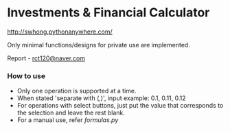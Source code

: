 # Investments & Financial Calculator

http://swhong.pythonanywhere.com/  

Only minimal functions/designs for private use are implemented.  

Report - rct120@naver.com

### How to use

- Only one operation is supported at a time.
- When stated 'separate with (,)', input example: 0.1, 0.11, 0.12
- For operations with select buttons, just put the value that corresponds to the selection and leave the rest blank.
- For a manual use, refer *formulas.py*
